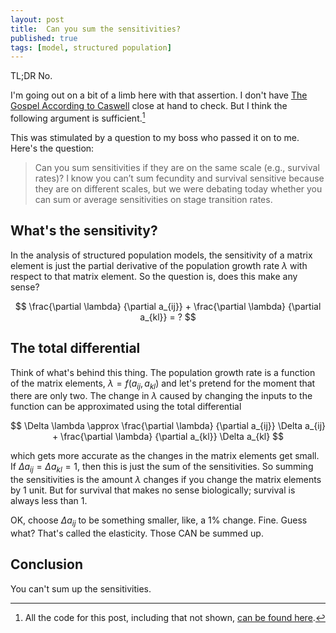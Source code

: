 ```yaml
--- 
layout: post 
title:  Can you sum the sensitivities?  
published: true 
tags: [model, structured population] 
---
```


TL;DR No. 

I'm going out on a bit of a limb here with that assertion. I don't have [The Gospel According to Caswell](https://books.google.com/books/about/Matrix_Population_Models.html?id=KZviQwAACAAJ&hl=en) close at hand to check. But I think the following argument is sufficient.[^allthecode]



This was stimulated by a question to my boss who passed it on to me. Here's the question:

> Can you sum sensitivities if they are on the same scale (e.g., survival rates)? 
> I know you can’t sum fecundity and survival sensitive because they are on 
> different scales, but we were debating today whether you can sum or average
> sensitivities on stage transition rates.

## What's the sensitivity?

In the analysis of structured population models, the sensitivity of a matrix element is just the partial derivative of the population growth rate $\lambda$ with respect to that matrix element. So the question is, does this make any sense?

$$
\frac{\partial \lambda}
     {\partial a_{ij}}  +
\frac{\partial \lambda}
     {\partial a_{kl}}  = ?
$$

## The total differential

Think of what's behind this thing. The population growth rate is a function of the matrix elements, $\lambda = f(a_{ij}, a_{kl})$ and let's pretend for the moment that there are only two. The change in $\lambda$ caused by changing the inputs to the function can be approximated using the total differential

$$
\Delta \lambda \approx \frac{\partial \lambda}
                      {\partial a_{ij}} \Delta a_{ij} +
\frac{\partial \lambda}
     {\partial a_{kl}} \Delta a_{kl}
$$

which gets more accurate as the changes in the matrix elements get small. If 
$\Delta a_{ij} = \Delta a_{kl} = 1$, then this is just the sum of the sensitivities. So summing the sensitivities is the amount $\lambda$ changes if you change the matrix elements by 1 unit. But for survival that makes no sense biologically; survival is always less than 1. 

OK, choose $\Delta a_{ij}$ to be something smaller, like, a 1% change. Fine. Guess what? That's called the elasticity. Those CAN be summed up. 

## Conclusion

You can't sum up the sensitivities. 

[^allthecode]: All the code for this post, including that not shown, [can be found here](https::/github.com/atyre2/atyre2.github.io/blob/master/_drafts/post-template.Rmd).
